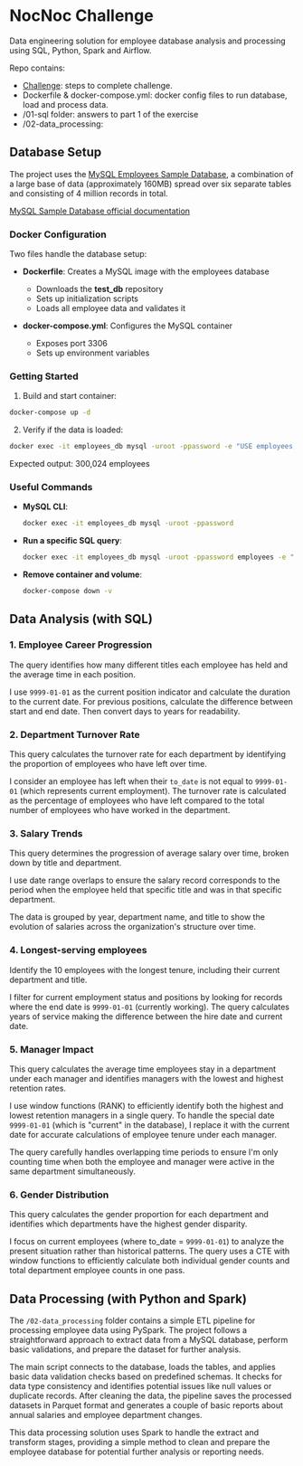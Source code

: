 # NocNoc Challenge

Data engineering solution for employee database analysis and processing using SQL, Python, Spark and Airflow.

Repo contains:
- [Challenge](/Challenge%20Data%20Engineer%20-%20NocNoc%20__.pdf): steps to complete challenge.
- Dockerfile & docker-compose.yml: docker config files to run database, load and process data.
- /01-sql folder: answers to part 1 of the exercise
- /02-data_processing: 


## Database Setup

The project uses the [MySQL Employees Sample Database](https://github.com/datacharmer/test_db), a combination of a large base of data (approximately 160MB) spread over six separate tables and consisting of 4 million records in total.

[MySQL Sample Database official documentation](https://dev.mysql.com/doc/employee/en/employees-introduction.html)

### Docker Configuration

Two files handle the database setup:

- **Dockerfile**: Creates a MySQL image with the employees database
  - Downloads the __test_db__ repository
  - Sets up initialization scripts
  - Loads all employee data and validates it

- **docker-compose.yml**: Configures the MySQL container
  - Exposes port 3306
  - Sets up environment variables

### Getting Started

1. Build and start container:
```bash
docker-compose up -d
```

2. Verify if the data is loaded:
```bash
docker exec -it employees_db mysql -uroot -ppassword -e "USE employees; SELECT COUNT(*) FROM employees;"
```

Expected output: 300,024 employees

### Useful Commands

- **MySQL CLI**:
  ```bash
  docker exec -it employees_db mysql -uroot -ppassword
  ```

- **Run a specific SQL query**:
  ```bash
  docker exec -it employees_db mysql -uroot -ppassword employees -e "SELECT * FROM departments;"
  ```

- **Remove container and volume**:
  ```bash
  docker-compose down -v
  ```

## Data Analysis (with SQL)

### 1. Employee Career Progression

The query identifies how many different titles each employee has held and the average time in each position. 

I use `9999-01-01` as the current position indicator and calculate the duration to the current date. For previous positions, calculate the difference between start and end date. Then convert days to years for readability.


### 2. Department Turnover Rate

This query calculates the turnover rate for each department by identifying the proportion of employees who have left over time.

I consider an employee has left when their `to_date` is not equal to `9999-01-01` (which represents current employment). The turnover rate is calculated as the percentage of employees who have left compared to the total number of employees who have worked in the department.


### 3. Salary Trends

This query determines the progression of average salary over time, broken down by title and department.

I use date range overlaps to ensure the salary record corresponds to the period when the employee held that specific title and was in that specific department.

The data is grouped by year, department name, and title to show the evolution of salaries across the organization's structure over time.

### 4. Longest-serving employees

Identify the 10 employees with the longest tenure, including their current department and title.

I filter for current employment status and positions by looking for records where the end date is `9999-01-01` (currently working). The query calculates years of service making the difference between the hire date and current date.

### 5. Manager Impact

This query calculates the average time employees stay in a department under each manager and identifies managers with the lowest and highest retention rates.

I use window functions (RANK) to efficiently identify both the highest and lowest retention managers in a single query. To handle the special date `9999-01-01` (which is "current" in the database), I replace it with the current date for accurate calculations of employee tenure under each manager.

The query carefully handles overlapping time periods to ensure I'm only counting time when both the employee and manager were active in the same department simultaneously.

### 6. Gender Distribution

This query calculates the gender proportion for each department and identifies which departments have the highest gender disparity.

I focus on current employees (where to_date = `9999-01-01`) to analyze the present situation rather than historical patterns. The query uses a CTE with window functions to efficiently calculate both individual gender counts and total department employee counts in one pass.

## Data Processing (with Python and Spark)

The `/02-data_processing` folder contains a simple ETL pipeline for processing employee data using PySpark. The project follows a straightforward approach to extract data from a MySQL database, perform basic validations, and prepare the dataset for further analysis.


The main script connects to the database, loads the tables, and applies basic data validation checks based on predefined schemas. It checks for data type consistency and identifies potential issues like null values or duplicate records. After cleaning the data, the pipeline saves the processed datasets in Parquet format and generates a couple of basic reports about annual salaries and employee department changes.


This data processing solution uses Spark to handle the extract and transform stages, providing a simple method to clean and prepare the employee database for potential further analysis or reporting needs.
